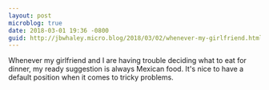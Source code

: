 ```yaml
---
layout: post
microblog: true
date: 2018-03-01 19:36 -0800
guid: http://jbwhaley.micro.blog/2018/03/02/whenever-my-girlfriend.html
---
```

Whenever my girlfriend and I are having trouble deciding what to eat for dinner, my ready suggestion is always Mexican food. It's nice to have a default position when it comes to tricky problems.
